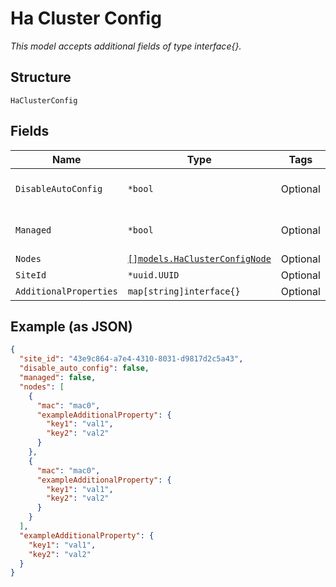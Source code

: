 
# Ha Cluster Config

*This model accepts additional fields of type interface{}.*

## Structure

`HaClusterConfig`

## Fields

| Name | Type | Tags | Description |
|  --- | --- | --- | --- |
| `DisableAutoConfig` | `*bool` | Optional | If the device is claimed |
| `Managed` | `*bool` | Optional | If the device is adopted |
| `Nodes` | [`[]models.HaClusterConfigNode`](../../doc/models/ha-cluster-config-node.md) | Optional | - |
| `SiteId` | `*uuid.UUID` | Optional | - |
| `AdditionalProperties` | `map[string]interface{}` | Optional | - |

## Example (as JSON)

```json
{
  "site_id": "43e9c864-a7e4-4310-8031-d9817d2c5a43",
  "disable_auto_config": false,
  "managed": false,
  "nodes": [
    {
      "mac": "mac0",
      "exampleAdditionalProperty": {
        "key1": "val1",
        "key2": "val2"
      }
    },
    {
      "mac": "mac0",
      "exampleAdditionalProperty": {
        "key1": "val1",
        "key2": "val2"
      }
    }
  ],
  "exampleAdditionalProperty": {
    "key1": "val1",
    "key2": "val2"
  }
}
```

